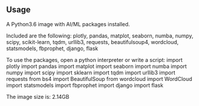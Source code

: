 ## Usage

A Python3.6 image with AI/ML packages installed. 

Included are the following: plotly, pandas, matplot, seaborn, numba, numpy, scipy, scikit-learn, tqdm, urllib3, requests, beautifulsoup4, wordcloud, statsmodels, fbprophet, django, flask

To use the packages, open a python interpreter or write a script:
    import plotly
    import pandas
    import matplot
    import seaborn
    import numba
    import numpy
    import scipy
    import sklearn
    import tqdm
    import urllib3
    import requests
    from bs4 import BeautifulSoup
    from wordcloud import WordCloud
    import statsmodels
    import fbprophet 
    import django
    import flask

The image size is: 2.14GB

<!-- 
A README.md is required.  It should include:
    a. helpful information like instructions on launching/running the container.
    b. a list of recommended resource requirements for running container:
        1) Min/max cpu --desired state
        2) Min/max memory --desired state
        3) Storage min/max/limits --Allow us to scale accordingly and limit apps from requesting terra/pentabytes of storage
        4) How many storage volumes the application needs
        5) Max number of containers 
-->
